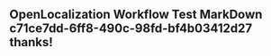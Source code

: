 <properties
ms.topic="hero-topic"
ms.test1="hero-topic"
ms.test2="test"/>


## OpenLocalization Workflow Test MarkDown c71ce7dd-6ff8-490c-98fd-bf4b03412d27 thanks!



<!--HONumber=Aug16_HO4-->


